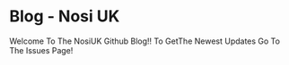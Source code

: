 # Blog - Nosi UK
Welcome To The NosiUK Github Blog!!
To GetThe Newest Updates Go To The Issues Page!
